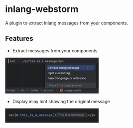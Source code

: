# inlang-webstorm

A plugin to extract inlang messages from your components.

## Features

- Extract messages from your components

<a href="src/main/resources/images/extract@2x.png">
    <img src="src/main/resources/images/extract@2x.png" alt="Extract message screenshot" width="300"/>
</a>

- Display inlay hint showing the original message

<a href="src/main/resources/images/hint@2x.png">
    <img src="src/main/resources/images/hint@2x.png" alt="Inlay hint" width="300"/>
</a>